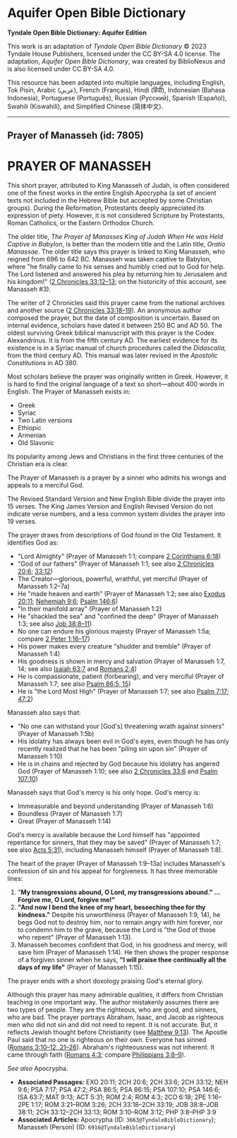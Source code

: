 # Aquifer Open Bible Dictionary

**Tyndale Open Bible Dictionary: Aquifer Edition**

This work is an adaptation of *Tyndale Open Bible Dictionary* © 2023 Tyndale House Publishers, licensed under the CC BY\-SA 4\.0 license. The adaptation, *Aquifer Open Bible Dictionary*, was created by BiblioNexus and is also licensed under CC BY\-SA 4\.0\.

This resource has been adapted into multiple languages, including English, Tok Pisin, Arabic (عربي), French (Français), Hindi (हिंदी), Indonesian (Bahasa Indonesia), Portuguese (Português), Russian (Русский), Spanish (Español), Swahili (Kiswahili), and Simplified Chinese (简体中文).



--------------------------------

## Prayer of Manasseh (id: 7805)

PRAYER OF MANASSEH
==================

This short prayer, attributed to King Manasseh of Judah, is often considered one of the finest works in the entire English Apocrypha (a set of ancient texts not included in the Hebrew Bible but accepted by some Christian groups). During the Reformation, Protestants deeply appreciated its expression of piety. However, it is not considered Scripture by Protestants, Roman Catholics, or the Eastern Orthodox Church.

The older title, *The Prayer of Manasses King of Judah When He was Held Captive in Babylon*, is better than the modern title and the Latin title, *Oratio Manassae*. The older title says this prayer is linked to King Manasseh, who reigned from 696 to 642 BC. Manasseh was taken captive to Babylon, where "he finally came to his senses and humbly cried out to God for help. The Lord listened and answered his plea by returning him to Jerusalem and his kingdom!" ([2 Chronicles 33:12–13](https://ref.ly/2Chr33:12-2Chr33:13); on the historicity of this account, see Manasseh \#3\). 

The writer of 2 Chronicles said this prayer came from the national archives and another source ([2 Chronicles 33:18–19](https://ref.ly/2Chr33:18-2Chr33:19)). An anonymous author composed the prayer, but the date of composition is uncertain. Based on internal evidence, scholars have dated it between 250 BC and AD 50\. The oldest surviving Greek biblical manuscript with this prayer is the Codex Alexandrinus. It is from the fifth century AD. The earliest evidence for its existence is in a Syriac manual of church procedures called the *Didascalia,* from the third century AD. This manual was later revised in the *Apostolic Constitutions* in AD 380\.

Most scholars believe the prayer was originally written in Greek. However, it is hard to find the original language of a text so short—about 400 words in English. The Prayer of Manasseh exists in: 

* Greek
* Syriac
* Two Latin versions
* Ethiopic
* Armenian
* Old Slavonic

Its popularity among Jews and Christians in the first three centuries of the Christian era is clear.

The Prayer of Manasseh is a prayer by a sinner who admits his wrongs and appeals to a merciful God. 

The Revised Standard Version and New English Bible divide the prayer into 15 verses. The King James Version and English Revised Version do not indicate verse numbers, and a less common system divides the prayer into 19 verses. 

The prayer draws from descriptions of God found in the Old Testament. It identifies God as: 

* "Lord Almighty" (Prayer of Manasseh 1:1; compare [2 Corinthians 6:18](https://ref.ly/2Cor6:18))
* "God of our fathers" (Prayer of Manasseh 1:1; see also [2 Chronicles 20:6](https://ref.ly/2Chr20:6); [33:12](https://ref.ly/2Chr33:12))
* The Creator—glorious, powerful, wrathful, yet merciful (Prayer of Manasseh 1:2–7a)
* He "made heaven and earth" (Prayer of Manasseh 1:2; see also [Exodus 20:11](https://ref.ly/Exod20:11); [Nehemiah 9:6](https://ref.ly/Neh9:6); [Psalm 146:6](https://ref.ly/Ps146:6))
* "In their manifold array" (Prayer of Manasseh 1:2\)
* He "shackled the sea" and "confined the deep" (Prayer of Manasseh 1:3; see also [Job 38:8–11](https://ref.ly/Job38:8-Job38:11))
* No one can endure his glorious majesty (Prayer of Manasseh 1:5a; compare [2 Peter 1:16–17](https://ref.ly/2Pet1:16-2Pet1:17))
* His power makes every creature "shudder and tremble" (Prayer of Manasseh 1:4\)
* His goodness is shown in mercy and salvation (Prayer of Manasseh 1:7, 14; see also [Isaiah 63:7](https://ref.ly/Isa63:7) and [Romans 2:4](https://ref.ly/Rom2:4))
* He is compassionate, patient (forbearing), and very merciful (Prayer of Manasseh 1:7; see also [Psalm 86:5, 15](https://ref.ly/Ps86:5))
* He is "the Lord Most High" (Prayer of Manasseh 1:7; see also [Psalm 7:17](https://ref.ly/Ps7:17); [47:2](https://ref.ly/Ps47:2))

Manasseh also says that:

* "No one can withstand your \[God's] threatening wrath against sinners" (Prayer of Manasseh 1:5b)
* His idolatry has always been evil in God's eyes, even though he has only recently realized that he has been "piling sin upon sin" (Prayer of Manasseh 1:10\)
* He is in chains and rejected by God because his idolatry has angered God (Prayer of Manasseh 1:10; see also [2 Chronicles 33:6](https://ref.ly/2Chr33:6) and [Psalm 107:10](https://ref.ly/Ps107:10))

Manasseh says that God's mercy is his only hope. God's mercy is:

* Immeasurable and beyond understanding (Prayer of Manasseh 1:6\)
* Boundless (Prayer of Manasseh 1:7\)
* Great (Prayer of Manasseh 1:14\)

God's mercy is available because the Lord himself has "appointed repentance for sinners, that they may be saved" (Prayer of Manasseh 1:7; see also [Acts 5:31](https://ref.ly/Acts5:31)), including Manasseh himself (Prayer of Manasseh 1:8\).

The heart of the prayer (Prayer of Manasseh 1:9–13a) includes Manasseh's confession of sin and his appeal for forgiveness. It has three memorable lines: 

1. "**My transgressions abound, O Lord, my transgressions abound." … Forgive me, O Lord, forgive me!"**
2. **"And now I bend the knee of my heart, beseeching thee for thy kindness."** Despite his unworthiness (Prayer of Manasseh 1:9, 14\), he begs God not to destroy him, nor to remain angry with him forever, nor to condemn him to the grave, because the Lord is "the God of those who repent" (Prayer of Manasseh 1:13\).
3. Manasseh becomes confident that God, in his goodness and mercy, will save him (Prayer of Manasseh 1:14\). He then shows the proper response of a forgiven sinner when he says, **"I will praise thee continually all the days of my life"** (Prayer of Manasseh 1:15\).

The prayer ends with a short doxology praising God's eternal glory.

Although this prayer has many admirable qualities, it differs from Christian teaching in one important way. The author mistakenly assumes there are two types of people. They are the righteous, who are good, and sinners, who are bad. The prayer portrays Abraham, Isaac, and Jacob as righteous men who did not sin and did not need to repent. It is not accurate. But, it reflects Jewish thought before Christianity (see [Matthew 9:13](https://ref.ly/Matt9:13)). The Apostle Paul said that no one is righteous on their own. Everyone has sinned ([Romans 3:10–12, 21–26](https://ref.ly/Rom3:10-Rom3:12)). Abraham's righteousness was not inherent. It came through faith ([Romans 4:3](https://ref.ly/Rom4:3); compare [Philippians 3:8–9](https://ref.ly/Phil3:8-Phil3:9)).

*See also* Apocrypha.

* **Associated Passages:** EXO 20:11; 2CH 20:6; 2CH 33:6; 2CH 33:12; NEH 9:6; PSA 7:17; PSA 47:2; PSA 86:5; PSA 86:15; PSA 107:10; PSA 146:6; ISA 63:7; MAT 9:13; ACT 5:31; ROM 2:4; ROM 4:3; 2CO 6:18; 2PE 1:16–2PE 1:17; ROM 3:21–ROM 3:26; 2CH 33:18–2CH 33:19; JOB 38:8–JOB 38:11; 2CH 33:12–2CH 33:13; ROM 3:10–ROM 3:12; PHP 3:8–PHP 3:9
* **Associated Articles:** Apocrypha (ID: `3663@TyndaleBibleDictionary`); Manasseh (Person) (ID: `6916@TyndaleBibleDictionary`)


